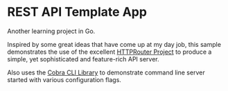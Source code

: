# REST API Template App
Another learning project in Go.

Inspired by some great ideas that have come up at my day job, this sample demonstrates the use of the excellent [HTTPRouter Project](https://github.com/julienschmidt/httprouter) to produce a simple, yet sophisticated and feature-rich API server.

Also uses the [Cobra CLI Library](https://github.com/spf13/cobra) to demonstrate command line server started with various configuration flags.

